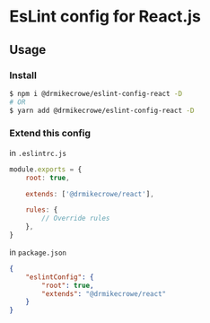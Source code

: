 # EsLint config for React.js

## Usage

### Install

```bash
$ npm i @drmikecrowe/eslint-config-react -D
# OR
$ yarn add @drmikecrowe/eslint-config-react -D
```

### Extend this config

in `.eslintrc.js`

```js
module.exports = {
    root: true,

    extends: ['@drmikecrowe/react'],

    rules: {
        // Override rules
    },
}
```

in `package.json`

```json
{
    "eslintConfig": {
        "root": true,
        "extends": "@drmikecrowe/react"
    }
}
```
